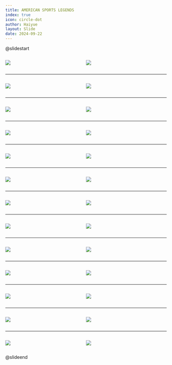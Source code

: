 ```yaml
---
title: AMERICAN SPORTS LEGENDS
index: true
icon: circle-dot
author: Haiyue
layout: Slide
date: 2024-09-22
---
```

 
@slidestart

<div style="display:flex">
<div style="flex:1">

![](https://raw.githubusercontent.com/yclord/reading/refs/heads/master/english/Level-Z/AMERICAN%20SPORTS%20LEGENDS/001.webp)
</div>
<div style="flex:1">

![](https://raw.githubusercontent.com/yclord/reading/refs/heads/master/english/Level-Z/AMERICAN%20SPORTS%20LEGENDS/002.webp)
</div>
</div>

---

<div style="display:flex">
<div style="flex:1">

![](https://raw.githubusercontent.com/yclord/reading/refs/heads/master/english/Level-Z/AMERICAN%20SPORTS%20LEGENDS/003.webp)
</div>
<div style="flex:1">

![](https://raw.githubusercontent.com/yclord/reading/refs/heads/master/english/Level-Z/AMERICAN%20SPORTS%20LEGENDS/004.webp)
</div>
</div>

---

<div style="display:flex">
<div style="flex:1">

![](https://raw.githubusercontent.com/yclord/reading/refs/heads/master/english/Level-Z/AMERICAN%20SPORTS%20LEGENDS/005.webp)
</div>
<div style="flex:1">

![](https://raw.githubusercontent.com/yclord/reading/refs/heads/master/english/Level-Z/AMERICAN%20SPORTS%20LEGENDS/006.webp)
</div>
</div>

---

<div style="display:flex">
<div style="flex:1">

![](https://raw.githubusercontent.com/yclord/reading/refs/heads/master/english/Level-Z/AMERICAN%20SPORTS%20LEGENDS/007.webp)
</div>
<div style="flex:1">

![](https://raw.githubusercontent.com/yclord/reading/refs/heads/master/english/Level-Z/AMERICAN%20SPORTS%20LEGENDS/008.webp)
</div>
</div>

---

<div style="display:flex">
<div style="flex:1">

![](https://raw.githubusercontent.com/yclord/reading/refs/heads/master/english/Level-Z/AMERICAN%20SPORTS%20LEGENDS/009.webp)
</div>
<div style="flex:1">

![](https://raw.githubusercontent.com/yclord/reading/refs/heads/master/english/Level-Z/AMERICAN%20SPORTS%20LEGENDS/010.webp)
</div>
</div>

---

<div style="display:flex">
<div style="flex:1">

![](https://raw.githubusercontent.com/yclord/reading/refs/heads/master/english/Level-Z/AMERICAN%20SPORTS%20LEGENDS/011.webp)
</div>
<div style="flex:1">

![](https://raw.githubusercontent.com/yclord/reading/refs/heads/master/english/Level-Z/AMERICAN%20SPORTS%20LEGENDS/012.webp)
</div>
</div>

---

<div style="display:flex">
<div style="flex:1">

![](https://raw.githubusercontent.com/yclord/reading/refs/heads/master/english/Level-Z/AMERICAN%20SPORTS%20LEGENDS/013.webp)
</div>
<div style="flex:1">

![](https://raw.githubusercontent.com/yclord/reading/refs/heads/master/english/Level-Z/AMERICAN%20SPORTS%20LEGENDS/014.webp)
</div>
</div>

---

<div style="display:flex">
<div style="flex:1">

![](https://raw.githubusercontent.com/yclord/reading/refs/heads/master/english/Level-Z/AMERICAN%20SPORTS%20LEGENDS/015.webp)
</div>
<div style="flex:1">

![](https://raw.githubusercontent.com/yclord/reading/refs/heads/master/english/Level-Z/AMERICAN%20SPORTS%20LEGENDS/016.webp)
</div>
</div>

---

<div style="display:flex">
<div style="flex:1">

![](https://raw.githubusercontent.com/yclord/reading/refs/heads/master/english/Level-Z/AMERICAN%20SPORTS%20LEGENDS/017.webp)
</div>
<div style="flex:1">

![](https://raw.githubusercontent.com/yclord/reading/refs/heads/master/english/Level-Z/AMERICAN%20SPORTS%20LEGENDS/018.webp)
</div>
</div>

---

<div style="display:flex">
<div style="flex:1">

![](https://raw.githubusercontent.com/yclord/reading/refs/heads/master/english/Level-Z/AMERICAN%20SPORTS%20LEGENDS/019.webp)
</div>
<div style="flex:1">

![](https://raw.githubusercontent.com/yclord/reading/refs/heads/master/english/Level-Z/AMERICAN%20SPORTS%20LEGENDS/020.webp)
</div>
</div>

---

<div style="display:flex">
<div style="flex:1">

![](https://raw.githubusercontent.com/yclord/reading/refs/heads/master/english/Level-Z/AMERICAN%20SPORTS%20LEGENDS/021.webp)
</div>
<div style="flex:1">

![](https://raw.githubusercontent.com/yclord/reading/refs/heads/master/english/Level-Z/AMERICAN%20SPORTS%20LEGENDS/022.webp)
</div>
</div>

---

<div style="display:flex">
<div style="flex:1">

![](https://raw.githubusercontent.com/yclord/reading/refs/heads/master/english/Level-Z/AMERICAN%20SPORTS%20LEGENDS/023.webp)
</div>
<div style="flex:1">

![](https://raw.githubusercontent.com/yclord/reading/refs/heads/master/english/Level-Z/AMERICAN%20SPORTS%20LEGENDS/024.webp)
</div>
</div>

---

<div style="display:flex">
<div style="flex:1">

![](https://raw.githubusercontent.com/yclord/reading/refs/heads/master/english/Level-Z/AMERICAN%20SPORTS%20LEGENDS/025.webp)
</div>
<div style="flex:1">

![](https://raw.githubusercontent.com/yclord/reading/refs/heads/master/english/Level-Z/AMERICAN%20SPORTS%20LEGENDS/026.webp)
</div>
</div>

@slideend